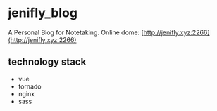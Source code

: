 # jenifly_blog
A Personal Blog for Notetaking. Online dome: [http://jenifly.xyz:2266](http://jenifly.xyz:2266)

## technology stack
- vue
- tornado
- nginx
- sass
